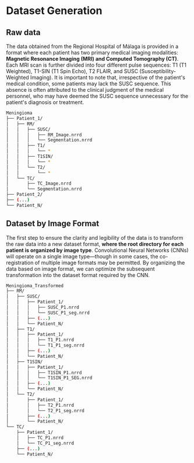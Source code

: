 # Dataset Generation

## Raw data 

The data obtained from the Regional Hospital of Málaga is provided in a format where each patient has two primary medical imaging modalities: **Magnetic Resonance Imaging (MRI) and Computed Tomography (CT)**. Each MRI scan is further divided into four different pulse sequences: T1 (T1 Weighted), T1-SIN (T1 Spin Echo), T2 FLAIR, and SUSC (Susceptibility-Weighted Imaging). It is important to note that, irrespective of the patient's medical condition, some patients may lack the SUSC sequence. This absence is often attributed to the clinical judgment of the medical personnel, who may have deemed the SUSC sequence unnecessary for the patient's diagnosis or treatment.

```bash
Meningioma
├── Patient_1/
│   ├── RM/
│   │   ├── SUSC/
│   │   │   ├── RM_Image.nrrd
│   │   │   └── Segmentation.nrrd
│   │   ├── T1/
│   │   │   └── *
│   │   ├── T1SIN/
│   │   │   └── *
│   │   └── T2/
│   │       └── *
│   └── TC/
│       ├── TC_Image.nrrd
│       └── Segmentation.nrrd
├── Patient_2/
├── (...)
└── Patient_N/
```

## Dataset by Image Format

The first step to ensure the clarity and legibility of the data is to transform the raw data into a new dataset format, **where the root directory for each patient is organized by image type**. Convolutional Neural Networks (CNNs) will operate on a single image type—though in some cases, the co-registration of multiple image formats may be permitted. By organizing the data based on image format, we can optimize the subsequent transformation into the dataset format required by the CNN.

```bash
Meningioma_Transformed
├── RM/
│   ├── SUSC/
│   │   ├── Patient_1/
│   │   │   ├── SUSC_P1.nrrd
│   │   │   └── SUSC_P1_seg.nrrd
│   │   ├── (...)
│   │   └── Patient_N/
│   ├── T1/
│   │   ├── Patient_1/
│   │   │   ├── T1_P1.nrrd
│   │   │   └── T1_P1_seg.nrrd
│   │   ├── (...)
│   │   └── Patient_N/
│   ├── T1SIN/
│   │   ├── Patient_1/
│   │   │   ├── T1SIN_P1.nrrd
│   │   │   └── T1SIN_P1_SEG.nrrd
│   │   ├── (...)
│   │   └── Patient_N/
│   └── T2/
│       ├── Patient_1/
│       │   ├── T2_P1.nrrd
│       │   └── T2_P1_seg.nrrd
│       ├── (...)
│       └── Patient_N/
└── TC/
    ├── Patient_1/
    │   ├── TC_P1.nrrd
    │   └── TC_P1_seg.nrrd
    ├── (...)
    └── Patient_N/
```